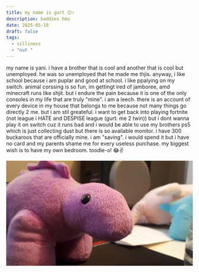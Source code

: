 ```yaml
---
title: my name is gurt 😊✌️
description: baddies hmu
date: 2025-05-18
draft: false
tags:
  - silliness
  - "nut "
---
```

my name is yani. i have a brother that is cool and another that is cool but unemployed. he was so unemployed that he made me thjis. anyway, i like school because i am puplar and good at school. i like ppalying on my switch. animal corssing is so fun, im gettingt ired of jamboree, amd minecraft runs like shjit. but i endure the pain because it is one of the only consoles in my life that are truly "mine". i am a leech. there is an account of every device in my house that belongs to me because not many things go directly 2 me. but i am stil greateful. i want to get back into playing fortnite (not league i HATE and DESPISE league (gurt: me 2 twin)) but i dont wanna play it on switch cuz it runs bad and i would be able to use my brothers ps5 which is just collecting dust but there is so available monitor. i have 300 buckaroos that are officially mine. i am "saving". i would spend it but i have no card and my parents shame me for every useless purchase. my biggest wish is to have my own bedroom. toodle-o! 😂✌️

![](/public/img/bongo.jpg)